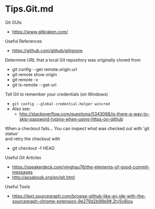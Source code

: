 Tips.Git.md
=========

Git GUIs
* https://www.gitkraken.com/


Useful References
* https://github.com/github/gitignore


Determine URL that a local Git repository was originally cloned from
* git config --get remote.origin.url
* git remote show origin
* git remote -v
* git ls-remote --get-url 


Tell Git to remember your credentials (on Windows)
* ```git config --global credential.helper wincred```
* Also see:
	* http://stackoverflow.com/questions/5343068/is-there-a-way-to-skip-password-typing-when-using-https-on-github


When a checkout fails...
You can inspect what was checked out with 'git status'  
and retry the checkout with 
* git checkout -f HEAD




Useful Git Articles
* https://speakerdeck.com/yinghau76/the-elements-of-good-commit-messages
* http://aosabook.org/en/git.html

Useful Tools
* https://text.sourcegraph.com/browse-github-like-an-ide-with-the-sourcegraph-chrome-extension-9e279d2b98e9#.2ty5v8iou
